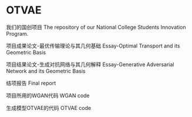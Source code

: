 # OTVAE
我们的国创项目
The repository of our National College Students Innovation Program.

项目成果论文-最优传输理论与其几何基础
Essay-Optimal Transport and its Geometric Basis

项目结果论文-生成对抗网络与其几何解释
Essay-Generative Adversarial Network and its Geometric Basis

结项报告
Final report

项目所用的WGAN代码
WGAN code

生成模型OTVAE的代码
OTVAE code
